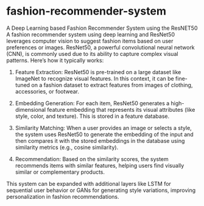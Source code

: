 # fashion-recommender-system
A Deep Learning based Fashion Recommender System using the ResNET50
A fashion recommender system using deep learning and ResNet50 leverages computer vision to suggest fashion items based on user preferences or images. ResNet50, a powerful convolutional neural network (CNN), is commonly used due to its ability to capture complex visual patterns. Here’s how it typically works:

1. Feature Extraction: ResNet50 is pre-trained on a large dataset like ImageNet to recognize visual features. In this context, it can be fine-tuned on a fashion dataset to extract features from images of clothing, accessories, or footwear.


2. Embedding Generation: For each item, ResNet50 generates a high-dimensional feature embedding that represents its visual attributes (like style, color, and texture). This is stored in a feature database.


3. Similarity Matching: When a user provides an image or selects a style, the system uses ResNet50 to generate the embedding of the input and then compares it with the stored embeddings in the database using similarity metrics (e.g., cosine similarity).


4. Recommendation: Based on the similarity scores, the system recommends items with similar features, helping users find visually similar or complementary products.



This system can be expanded with additional layers like LSTM for sequential user behavior or GANs for generating style variations, improving personalization in fashion recommendations.
